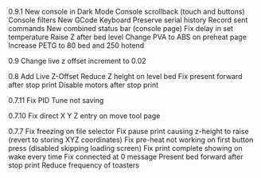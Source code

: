 0.9.1
New console in Dark Mode
Console scrollback (touch and buttons)
Console filters
New GCode Keyboard
Preserve serial history
Record sent commands
New combined status bar (console page)
Fix delay in set temperature
Raise Z after bed level
Change PVA to ABS on preheat page
Increase PETG to 80 bed and 250 hotend

0.9
Change live z offset increment to 0.02

0.8
Add Live Z-Offset
Reduce Z height on level bed
Fix present forward after stop print
Disable motors after stop print

0.7.11
Fix PID Tune not saving

0.7.10
Fix direct X Y Z entry on move tool page

0.7.7
Fix freezing on file selector
Fix pause print causing z-height to raise (revert to storing XYZ coordinates)
Fix pre-heat not working on first button press (disabled skipping loading screen)
Fix print complete showing on wake every time
Fix connected at 0 message
Present bed forward after stop print
Reduce frequency of toasters